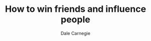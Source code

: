 ---
title: "How to win friends and influence people"
author: "Dale Carnegie"
img: "how-to-win-friends-and-influence-people.jpg"
review: "The book that started the whole “self-help”-journey for me. The number one resource on becoming social savvy."
---